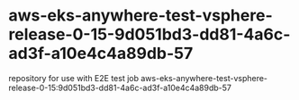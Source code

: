 # aws-eks-anywhere-test-vsphere-release-0-15-9d051bd3-dd81-4a6c-ad3f-a10e4c4a89db-57
repository for use with E2E test job aws-eks-anywhere-test-vsphere-release-0-15:9d051bd3-dd81-4a6c-ad3f-a10e4c4a89db-57
